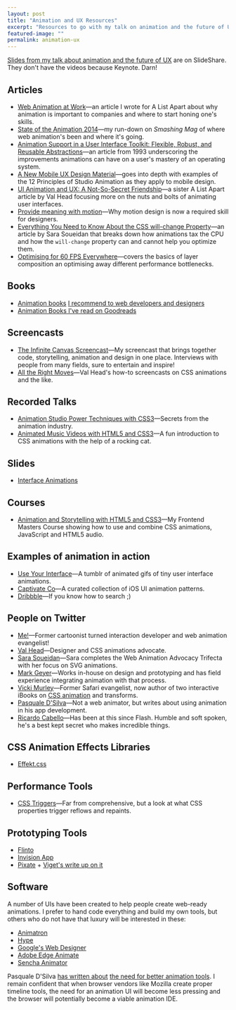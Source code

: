 ```yaml
---
layout: post
title: "Animation and UX Resources"
excerpt: "Resources to go with my talk on animation and the future of UX."
featured-image: ""
permalink: animation-ux
---
```


[Slides from my talk about animation and the future of UX](http://www.slideshare.net/CrowChick/animation-and-the-future-of-ux-33573726) are on SlideShare. They don't have the videos because Keynote. Darn!

## Articles
* [Web Animation at Work](http://alistapart.com/article/web-animation-at-work)&mdash;an article I wrote for A List Apart about why animation is important to companies and where to start honing one's skills.
* [State of the Animation 2014](http://www.smashingmagazine.com/2014/11/18/the-state-of-animation-2014/)&mdash;my run-down on _Smashing Mag_ of where web animation's been and where it's going.
* [Animation Support in a User Interface Toolkit: Flexible, Robust, and Reusable Abstractions](https://smartech.gatech.edu/bitstream/handle/1853/3627/93-17.pdf)&mdash;an article from 1993 underscoring the improvements animations can have on a user's mastery of an operating system.
* [A New Mobile UX Design Material](http://www.smashingmagazine.com/2012/10/30/motion-and-animation-a-new-mobile-ux-design-material/)&mdash;goes into depth with examples of the 12 Principles of Studio Animation as they apply to mobile design.
* [UI Animation and UX: A Not-So-Secret Friendship](http://alistapart.com/article/ui-animation-and-ux-a-not-so-secret-friendship)&mdash;a sister A List Apart article by Val Head focusing more on the nuts and bolts of animating user interfaces.
* [Provide meaning with motion](http://paulstamatiou.com/design-provide-meaning-with-motion/)&mdash;Why motion design is now a required skill for designers.
* [Everything You Need to Know About the CSS will-change Property](http://dev.opera.com/articles/css-will-change-property/)&mdash;an article by Sara Soueidan that breaks down how animations tax the CPU and how the <code>will-change</code> property can and cannot help you optimize them.
* [Optimising for 60 <abbr title="frames per second">FPS</abbr> Everywhere](https://engineering.gosquared.com/optimising-60fps-everywhere-in-javascript)&mdash;covers the basics of layer composition an optimising away different performance bottlenecks.

## Books
* [Animation books](http://astore.amazon.com/animationwow-20?_encoding=UTF8&amp;node=3) [I recommend to web developers and designers](http://astore.amazon.com/animationwow-20)
* [Animation Books I've read on Goodreads](https://www.goodreads.com/review/list/155831-rachel-nabors?shelf=animation)

## Screencasts
* [The Infinite Canvas Screencast](theinfinitecanvas.com)&mdash;My screencast that brings together code, storytelling, animation and design in one place. Interviews with people from many fields, sure to entertain and inspire!
* [All the Right Moves](https://vimeo.com/valhead)&mdash;Val Head's how-to screencasts on CSS animations and the like.

## Recorded Talks
* [Animation Studio Power Techniques with CSS3](http://www.youtube.com/watch?v=iFUGSiz0Muc)&mdash;Secrets from the animation industry.
* [Animated Music Videos with HTML5 and CSS3](https://vimeo.com/89400965)&mdash;A fun introduction to CSS animations with the help of a rocking cat.

## Slides
* [Interface Animations](http://markgeyer.com/pres/interface-animations)

## Courses
* [Animation and Storytelling with HTML5 and CSS3](http://frontendmasters.com/courses/animation-storytelling-html5-css3/cutout-animations-css/?partner=1)&mdash;My Frontend Masters Course showing how to use and combine CSS animations, JavaScript and HTML5 audio.

## Examples of animation in action
* [Use Your Interface](http://useyourinterface.com/)&mdash;A tumblr of animated gifs of tiny user interface animations.
* [Captivate Co](http://capptivate.co/)&mdash;A curated collection of iOS UI animation patterns.
* [Dribbble](https://dribbble.com/search?q=ui+animation)&mdash;If you know how to search ;)

## People on Twitter
* [Me!](https://twitter.com/rachelnabors)&mdash;Former cartoonist turned interaction developer and web animation evangelist!
* [Val Head](https://twitter.com/vlh)&mdash;Designer and CSS animations advocate.
* [Sara Soueidan](https://twitter.com/SaraSoueidan)&mdash;Sara completes the Web Animation Advocacy Trifecta with her focus on SVG animations.
* [Mark Geyer](https://twitter.com/markgeyer)&mdash;Works in-house on design and prototyping and has field experience integrating animation with that process.
* [Vicki Murley](https://twitter.com/vickimurley)&mdash;Former Safari evangelist, now author of two interactive iBooks on [CSS animation](http://cssanimationbook.com/) and transforms.
* [Pasquale D'Silva](https://twitter.com/pasql)&mdash;Not a web animator, but writes about using animation in his app development.
* [Ricardo Cabello](https://twitter.com/mrdoob)&mdash;Has been at this since Flash. Humble and soft spoken, he's a best kept secret who makes incredible things.

## CSS Animation Effects Libraries
* [Effekt.css](http://h5bp.github.io/Effeckt.css/)

## Performance Tools
* [CSS Triggers](http://csstriggers.com/)&mdash;Far from comprehensive, but a look at what CSS properties trigger reflows and repaints.

## Prototyping Tools
* [Flinto](https://www.flinto.com/)
* [Invision App](http://www.invisionapp.com/)
* [Pixate](http://www.pixate.com/) + [Viget's write up on it](http://viget.com/inspire/prototyping-mobile-animations-with-pixate)

## Software
A number of UIs have been created to help people create web-ready animations. I prefer to hand code everything and build my own tools, but others who do not have that luxury will be interested in these:

* [Animatron](http://animatron.com/)
* [Hype](http://tumult.com/hype/)
* [Google's Web Designer](https://www.google.com/webdesigner/)
* [Adobe Edge Animate](http://html.adobe.com/edge/animate/)
* [Sencha Animator](https://www.sencha.com/products/animator/)

Pasquale D'Silva [has written about](https://medium.com/design-idea/f755c6515368) [the need for better animation tools](https://medium.com/elepath-exports/ad5c2e4149d0). I remain confident that when browser vendors like Mozilla create proper timeline tools, the need for an animation UI will become less pressing and the browser will potentially become a viable animation IDE.
